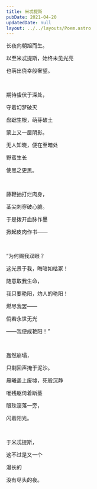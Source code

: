 ```yaml
---
title: 米忒提斯
pubDate: 2021-04-20
updatedDate: null
layout: ../../layouts/Poem.astro
---
```


长夜向朝旭而生。

以至米忒提斯，始终未见光亮

也萌出侥幸般奢望。

<br>

期待蛰伏于深处，

守着幻梦破灭

盘踞生根，萌芽破土

蒙上又一层阴影。

无人知晓，便在至暗处

野蛮生长

使黑之更黑。

<br>

藤鞭抽打烂肉身，

茎尖刺穿破心腑。

于是拨开血脉作墨

掀起皮肉作书——

<br>

“为何赐我双眼？

这光景于我，晦暗如枯冢！

随意取我生命，

我只要艳阳，灼人的艳阳！

燃尽我罢——

倘若永世无光

——我便成艳阳！”

<br>

轰然崩塌，

只剩回声掩于泥沙。

晨曦盖上废墟，死般沉静

唯残躯倚着断茎

眼珠滚落一旁，

闪着阳光。

<br>

于米忒提斯，

这不过是又一个

漫长的

没有尽头的夜。
